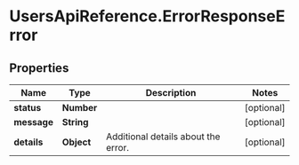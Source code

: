 # UsersApiReference.ErrorResponseError

## Properties

Name | Type | Description | Notes
------------ | ------------- | ------------- | -------------
**status** | **Number** |  | [optional] 
**message** | **String** |  | [optional] 
**details** | **Object** | Additional details about the error. | [optional] 


